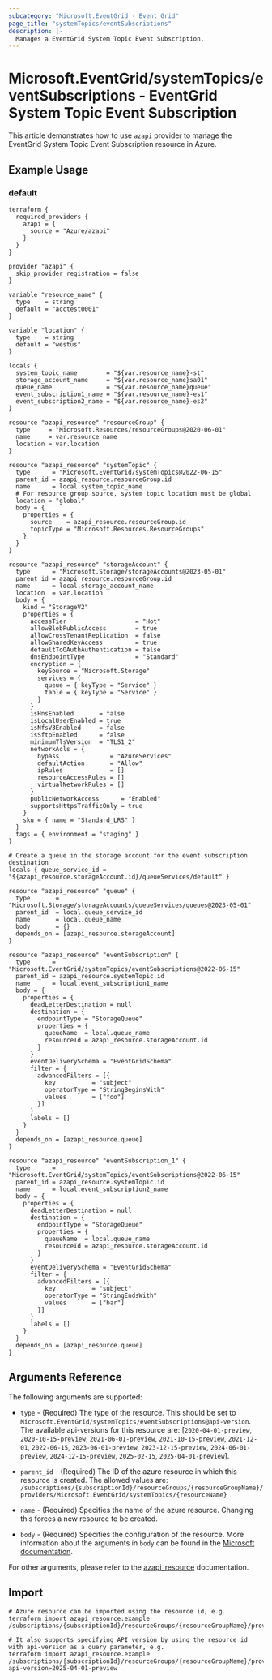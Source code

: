 ```yaml
---
subcategory: "Microsoft.EventGrid - Event Grid"
page_title: "systemTopics/eventSubscriptions"
description: |-
  Manages a EventGrid System Topic Event Subscription.
---
```


# Microsoft.EventGrid/systemTopics/eventSubscriptions - EventGrid System Topic Event Subscription

This article demonstrates how to use `azapi` provider to manage the EventGrid System Topic Event Subscription resource in Azure.



## Example Usage

### default

```hcl
terraform {
  required_providers {
    azapi = {
      source = "Azure/azapi"
    }
  }
}

provider "azapi" {
  skip_provider_registration = false
}

variable "resource_name" {
  type    = string
  default = "acctest0001"
}

variable "location" {
  type    = string
  default = "westus"
}

locals {
  system_topic_name        = "${var.resource_name}-st"
  storage_account_name     = "${var.resource_name}sa01"
  queue_name               = "${var.resource_name}queue"
  event_subscription1_name = "${var.resource_name}-es1"
  event_subscription2_name = "${var.resource_name}-es2"
}

resource "azapi_resource" "resourceGroup" {
  type     = "Microsoft.Resources/resourceGroups@2020-06-01"
  name     = var.resource_name
  location = var.location
}

resource "azapi_resource" "systemTopic" {
  type      = "Microsoft.EventGrid/systemTopics@2022-06-15"
  parent_id = azapi_resource.resourceGroup.id
  name      = local.system_topic_name
  # For resource group source, system topic location must be global
  location = "global"
  body = {
    properties = {
      source    = azapi_resource.resourceGroup.id
      topicType = "Microsoft.Resources.ResourceGroups"
    }
  }
}

resource "azapi_resource" "storageAccount" {
  type      = "Microsoft.Storage/storageAccounts@2023-05-01"
  parent_id = azapi_resource.resourceGroup.id
  name      = local.storage_account_name
  location  = var.location
  body = {
    kind = "StorageV2"
    properties = {
      accessTier                   = "Hot"
      allowBlobPublicAccess        = true
      allowCrossTenantReplication  = false
      allowSharedKeyAccess         = true
      defaultToOAuthAuthentication = false
      dnsEndpointType              = "Standard"
      encryption = {
        keySource = "Microsoft.Storage"
        services = {
          queue = { keyType = "Service" }
          table = { keyType = "Service" }
        }
      }
      isHnsEnabled       = false
      isLocalUserEnabled = true
      isNfsV3Enabled     = false
      isSftpEnabled      = false
      minimumTlsVersion  = "TLS1_2"
      networkAcls = {
        bypass              = "AzureServices"
        defaultAction       = "Allow"
        ipRules             = []
        resourceAccessRules = []
        virtualNetworkRules = []
      }
      publicNetworkAccess      = "Enabled"
      supportsHttpsTrafficOnly = true
    }
    sku = { name = "Standard_LRS" }
  }
  tags = { environment = "staging" }
}

# Create a queue in the storage account for the event subscription destination
locals { queue_service_id = "${azapi_resource.storageAccount.id}/queueServices/default" }

resource "azapi_resource" "queue" {
  type       = "Microsoft.Storage/storageAccounts/queueServices/queues@2023-05-01"
  parent_id  = local.queue_service_id
  name       = local.queue_name
  body       = {}
  depends_on = [azapi_resource.storageAccount]
}

resource "azapi_resource" "eventSubscription" {
  type      = "Microsoft.EventGrid/systemTopics/eventSubscriptions@2022-06-15"
  parent_id = azapi_resource.systemTopic.id
  name      = local.event_subscription1_name
  body = {
    properties = {
      deadLetterDestination = null
      destination = {
        endpointType = "StorageQueue"
        properties = {
          queueName  = local.queue_name
          resourceId = azapi_resource.storageAccount.id
        }
      }
      eventDeliverySchema = "EventGridSchema"
      filter = {
        advancedFilters = [{
          key          = "subject"
          operatorType = "StringBeginsWith"
          values       = ["foo"]
        }]
      }
      labels = []
    }
  }
  depends_on = [azapi_resource.queue]
}

resource "azapi_resource" "eventSubscription_1" {
  type      = "Microsoft.EventGrid/systemTopics/eventSubscriptions@2022-06-15"
  parent_id = azapi_resource.systemTopic.id
  name      = local.event_subscription2_name
  body = {
    properties = {
      deadLetterDestination = null
      destination = {
        endpointType = "StorageQueue"
        properties = {
          queueName  = local.queue_name
          resourceId = azapi_resource.storageAccount.id
        }
      }
      eventDeliverySchema = "EventGridSchema"
      filter = {
        advancedFilters = [{
          key          = "subject"
          operatorType = "StringEndsWith"
          values       = ["bar"]
        }]
      }
      labels = []
    }
  }
  depends_on = [azapi_resource.queue]
}

```



## Arguments Reference

The following arguments are supported:

* `type` - (Required) The type of the resource. This should be set to `Microsoft.EventGrid/systemTopics/eventSubscriptions@api-version`. The available api-versions for this resource are: [`2020-04-01-preview`, `2020-10-15-preview`, `2021-06-01-preview`, `2021-10-15-preview`, `2021-12-01`, `2022-06-15`, `2023-06-01-preview`, `2023-12-15-preview`, `2024-06-01-preview`, `2024-12-15-preview`, `2025-02-15`, `2025-04-01-preview`].

* `parent_id` - (Required) The ID of the azure resource in which this resource is created. The allowed values are:  
  `/subscriptions/{subscriptionId}/resourceGroups/{resourceGroupName}/providers/Microsoft.EventGrid/systemTopics/{resourceName}`

* `name` - (Required) Specifies the name of the azure resource. Changing this forces a new resource to be created.

* `body` - (Required) Specifies the configuration of the resource. More information about the arguments in `body` can be found in the [Microsoft documentation](https://learn.microsoft.com/en-us/azure/templates/Microsoft.EventGrid/systemTopics/eventSubscriptions?pivots=deployment-language-terraform).

For other arguments, please refer to the [azapi_resource](https://registry.terraform.io/providers/Azure/azapi/latest/docs/resources/resource) documentation.

## Import

 ```shell
 # Azure resource can be imported using the resource id, e.g.
 terraform import azapi_resource.example /subscriptions/{subscriptionId}/resourceGroups/{resourceGroupName}/providers/Microsoft.EventGrid/systemTopics/{resourceName}/eventSubscriptions/{resourceName}
 
 # It also supports specifying API version by using the resource id with api-version as a query parameter, e.g.
 terraform import azapi_resource.example /subscriptions/{subscriptionId}/resourceGroups/{resourceGroupName}/providers/Microsoft.EventGrid/systemTopics/{resourceName}/eventSubscriptions/{resourceName}?api-version=2025-04-01-preview
 ```
